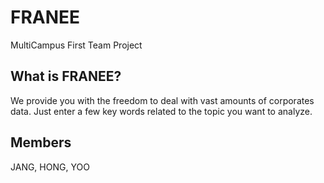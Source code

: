 # FRANEE
MultiCampus First Team Project

## What is FRANEE?
We provide you with the freedom to deal with vast amounts of corporates data. Just enter a few key words related to the topic you want to analyze.

## Members
JANG, HONG, YOO